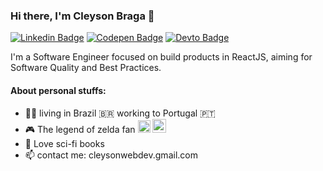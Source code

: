 ### Hi there, I'm Cleyson Braga :wave:
[![Linkedin Badge](https://img.shields.io/badge/LinkedIn-0077B5?style=for-the-badge&logo=linkedin&logoColor=white)](https://www.linkedin.com/in/cleyson-dev/) [![Codepen Badge](	https://img.shields.io/badge/Codepen-000000?style=for-the-badge&logo=codepen&logoColor=white)](https://codepen.io/Cleyson)  [![Devto Badge](https://img.shields.io/badge/dev.to-0A0A0A?style=for-the-badge&logo=dev-dot-to&logoColor=white)](https://dev.to/cleysonlb)



I'm a Software Engineer focused on build products in ReactJS, aiming for Software Quality and Best Practices.

#### About personal stuffs:

- :technologist: living in Brazil :brazil: working to Portugal :portugal:
- :video_game: The legend of zelda fan <img src="https://static.wikia.nocookie.net/zelda_gamepedia_en/images/c/cf/CoH_Link_Sprite.gif/revision/latest/scale-to-width-down/250?cb=20190426132228" width="20"/> <img src="https://files.spieletipps.de/7f/c9/a3/7fc9a3_582ca2a11f453_cmUgMzggMzgDNzlfMjIxNQ==.gif" width="22"/>
- :open_book: Love sci-fi books
- :mailbox: contact me: cleysonwebdev.gmail.com

